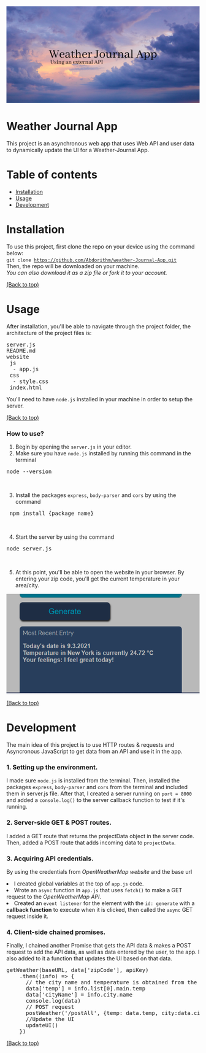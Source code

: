 ![A cool banner!](Assets/banner.png "banner")

# Weather Journal App

This project is an asynchronous web app that uses Web API and user data to dynamically update the UI for a Weather-Journal App.

# Table of contents

- [Installation](#installation)
- [Usage](#usage)
- [Development](#development)


# Installation

To use this project, first clone the repo on your device using the command below:<br>
<code>git clone https://github.com/Abdorithm/weather-Journal-App.git</code><br>
Then, the repo will be downloaded on your machine. <br>
<em>You can also download it as a zip file or fork it to your account.</em>

[(Back to top)](#table-of-contents)

# Usage

After installation, you'll be able to navigate through the project folder, the architecture of the project files is:<br>
<pre>
server.js
README.md
website
 js
  - app.js
 css
  - style.css
 index.html
</pre>
You'll need to have <code>node.js</code> installed in your machine in order to setup the server.

[(Back to top)](#table-of-contents)

### How to use?

1. Begin by opening the <code>server.js</code> in your editor.<br>
2. Make sure you have <code>node.js</code> installed by running this command in the terminal
<pre>node --version</pre><br>
3. Install the packages <code>express</code>, <code>body-parser</code> and <code>cors</code> by using the command
<pre> npm install {package_name}</pre><br>
4. Start the server by using the command
<pre>node server.js</pre><br>
5. At this point, you'll be able to open the website in your browser. By entering your zip code, you'll get the current temperature in your area/city.

![display from the app](Assets/capture1.png "banner")

[(Back to top)](#table-of-contents)

# Development

The main idea of this project is to use HTTP routes & requests and Asyncronous JavaScript to get data from an API and use it in the app.<br>

### 1. Setting up the environment. <br>
I made sure <code>node.js</code> is installed from the terminal. Then, installed the packages <code>express</code>, <code>body-parser</code> and <code>cors</code> from the terminal and included them in server.js file.
After that, I created a server running on <code>port = 8000</code> and added a <code>console.log()</code> to the server callback function to test if it's running.

### 2. Server-side GET & POST routes. <br>
I added a GET route that returns the projectData object in the server code. Then, added a POST route that adds incoming data to <code>projectData</code>.

### 3. Acquiring API credentials. <br>
By using the credentials from <em>OpenWeatherMap website</em> and the base url 
<li>I created global variables at the top of <code>app.js</code> code.
<li>Wrote an <code>async</code> function in <code>app.js</code> that uses <code>fetch()</code> to make a GET request to the <em>OpenWeatherMap API</em>.
<li>Created an <code>event listener</code> for the element with the <code>id: generate</code> with a <strong>callback function</strong> to execute when it is clicked, then called the <code>async</code> GET request inside it.

### 4. Client-side chained promises. <br>
Finally, I chained another Promise that gets the API data & makes a POST request to add the API data, as well as data entered by the user, to the app. I also added to it a function that updates the UI based on that data.
<pre>
getWeather(baseURL, data['zipCode'], apiKey)
    .then((info) => {
      // the city name and temperature is obtained from the API
      data['temp'] = info.list[0].main.temp 
      data['cityName'] = info.city.name 
      console.log(data)
      // POST request
      postWeather('/postAll', {temp: data.temp, city:data.cityName, date: data.date, feel:data.feelings})
      //Update the UI
      updateUI()
    })
</pre>

[(Back to top)](#table-of-contents)

